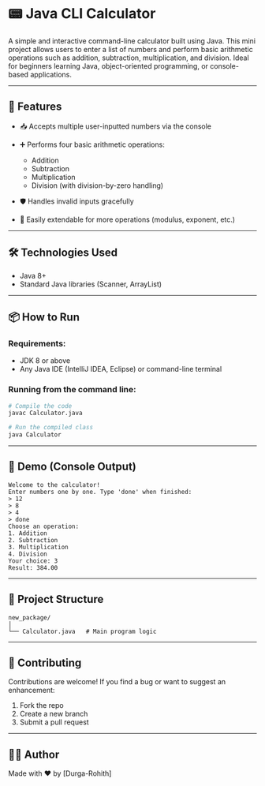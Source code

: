 # 📟 Java CLI Calculator

A simple and interactive command-line calculator built using Java. This mini project allows users to enter a list of numbers and perform basic arithmetic operations such as addition, subtraction, multiplication, and division. Ideal for beginners learning Java, object-oriented programming, or console-based applications.

---

## 🚀 Features

* 📥 Accepts multiple user-inputted numbers via the console
* ➕ Performs four basic arithmetic operations:

  * Addition
  * Subtraction
  * Multiplication
  * Division (with division-by-zero handling)
* 🛡️ Handles invalid inputs gracefully
* 🔁 Easily extendable for more operations (modulus, exponent, etc.)

---

## 🛠️ Technologies Used

* Java 8+
* Standard Java libraries (Scanner, ArrayList)

---

## 📦 How to Run

### Requirements:

* JDK 8 or above
* Any Java IDE (IntelliJ IDEA, Eclipse) or command-line terminal

### Running from the command line:

```bash
# Compile the code
javac Calculator.java

# Run the compiled class
java Calculator
```

---

## 📸 Demo (Console Output)

```plaintext
Welcome to the calculator!
Enter numbers one by one. Type 'done' when finished:
> 12
> 8
> 4
> done
Choose an operation:
1. Addition
2. Subtraction
3. Multiplication
4. Division
Your choice: 3
Result: 384.00
```

---

## 📁 Project Structure

```
new_package/
│
└── Calculator.java   # Main program logic
```

---

## 🤝 Contributing

Contributions are welcome! If you find a bug or want to suggest an enhancement:

1. Fork the repo
2. Create a new branch
3. Submit a pull request

---

## 🙋‍♂️ Author
Made with ❤️ by \[Durga-Rohith]
